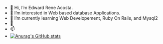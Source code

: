 - 👋 Hi, I’m Edward Rene Acosta.
- 👀 I’m interested in Web based database Applications.
- 🌱 I’m currently learning Web Developement, Ruby On Rails, and Mysql2 
- 💞️ 
- 📫 
- [![Anurag's GitHub stats](https://github-readme-stats.vercel.app/api?username=EdwardAcosta&count_private=true)](https://github.com/EdwardAcosta/github-readme-stats)
